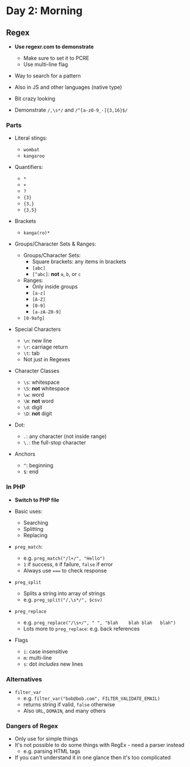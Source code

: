 # Day 2: Morning

## Regex

- **Use regexr.com to demonstrate**
    - Make sure to set it to PCRE
    - Use multi-line flag

- Way to search for a pattern
- Also in JS and other languages (native type)
- Bit crazy looking
- Demonstrate `/,\s*/` and `/^[a-z0-9_-]{3,16}$/`

### Parts

- Literal stings:
    - `wombat`
    - `kangaroo`

- Quantifiers:
    - `*`
    - `+`
    - `?`
    - `{3}`
    - `{3,}`
    - `{3,5}`

- Brackets
    - `kanga(ro)*`

- Groups/Character Sets & Ranges:
    - Groups/Character Sets:
        - Square brackets: any items in brackets
        - `[abc]`
        - `[^abc]`: **not** `a`, `b`, or `c`
    - Ranges:
        - Only inside groups
        - `[a-z]`
        - `[A-Z]`
        - `[0-9]`
        - `[a-zA-Z0-9]`
    - `[0-9afg]`

- Special Characters
    - `\n`: new line
    - `\r`: carriage return
    - `\t`: tab
    - Not just in Regexes

- Character Classes
    - `\s`: whitespace
    - `\S`: **not** whitespace
    - `\w`: word
    - `\W`: **not** word
    - `\d`: digit
    - `\D`: **not** digit

- Dot:
    - `.`: any character (not inside range)
    - `\.`: the full-stop character

- Anchors
    - `^`: beginning
    - `$`: end

### In PHP

- **Switch to PHP file**
- Basic uses:
    - Searching
    - Splitting
    - Replacing
- `preg_match`:
    - e.g. `preg_match("/l+/", "Hello")`
    - `1` if success, `0` if failure, `false` if error
    - Always use `===` to check response
- `preg_split`
    - Splits a string into array of strings
    - e.g. `preg_split("/,\s*/", $csv)`
- `preg_replace`
    - e.g. `preg_replace("/\s+/", " ", "blah    blah blah   blah")`
    - Lots more to `preg_replace`: e.g. back references

- Flags
    - `i`: case insensitive
    - `m`: multi-line
    - `s`: dot *includes* new lines


### Alternatives

- `filter_var`
    - e.g. `filter_var("bob@bob.com", FILTER_VALIDATE_EMAIL)`
    - returns string if valid, `false` otherwise
    - Also `URL`, `DOMAIN`, and many others

### Dangers of Regex

- Only use for simple things
- It's not possible to do some things with RegEx - need a parser instead
    - e.g. parsing HTML tags
- If you can't understand it in one glance then it's too complicated
